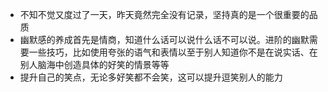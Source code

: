- 不知不觉又度过了一天，昨天竟然完全没有记录，坚持真的是一个很重要的品质
- 幽默感的养成首先是情商，知道什么话可以说什么话不可以说。进阶的幽默需要一些技巧，比如使用夸张的语气和表情以至于别人知道你不是在说实话、在别人脑海中创造具体的好笑的情景等等
- 提升自己的笑点，无论多好笑都不会笑，这可以提升逗笑别人的能力